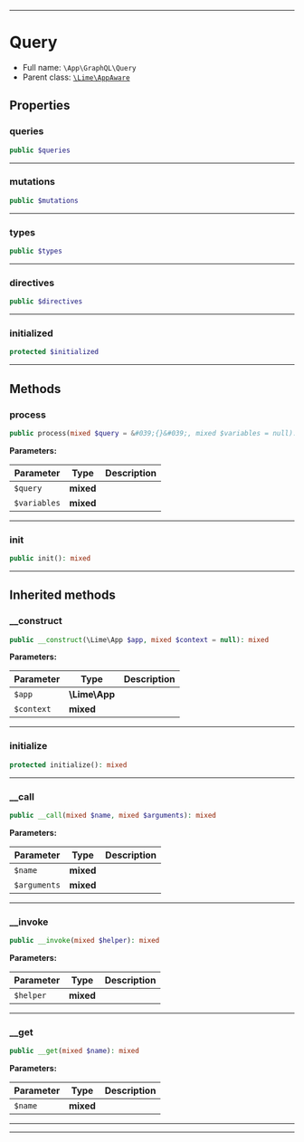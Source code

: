 ***

# Query





* Full name: `\App\GraphQL\Query`
* Parent class: [`\Lime\AppAware`](../../Lime/AppAware.md)



## Properties


### queries



```php
public $queries
```






***

### mutations



```php
public $mutations
```






***

### types



```php
public $types
```






***

### directives



```php
public $directives
```






***

### initialized



```php
protected $initialized
```






***

## Methods


### process



```php
public process(mixed $query = &#039;{}&#039;, mixed $variables = null): mixed
```








**Parameters:**

| Parameter | Type | Description |
|-----------|------|-------------|
| `$query` | **mixed** |  |
| `$variables` | **mixed** |  |




***

### init



```php
public init(): mixed
```











***


## Inherited methods


### __construct



```php
public __construct(\Lime\App $app, mixed $context = null): mixed
```








**Parameters:**

| Parameter | Type | Description |
|-----------|------|-------------|
| `$app` | **\Lime\App** |  |
| `$context` | **mixed** |  |




***

### initialize



```php
protected initialize(): mixed
```











***

### __call



```php
public __call(mixed $name, mixed $arguments): mixed
```








**Parameters:**

| Parameter | Type | Description |
|-----------|------|-------------|
| `$name` | **mixed** |  |
| `$arguments` | **mixed** |  |




***

### __invoke



```php
public __invoke(mixed $helper): mixed
```








**Parameters:**

| Parameter | Type | Description |
|-----------|------|-------------|
| `$helper` | **mixed** |  |




***

### __get



```php
public __get(mixed $name): mixed
```








**Parameters:**

| Parameter | Type | Description |
|-----------|------|-------------|
| `$name` | **mixed** |  |




***


***

